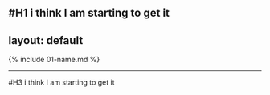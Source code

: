 #H1 i think I am starting to get it
---
layout: default
---

{% include 01-name.md %}

---
#H3 i think I am starting to get it
